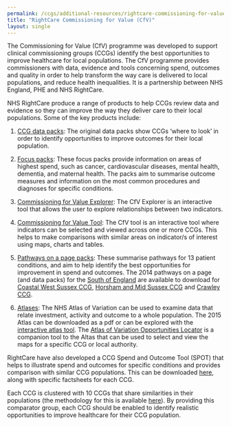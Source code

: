 ```yaml
---
permalink: /ccgs/additional-resources/rightcare-commissioning-for-value-cfv/
title: "RightCare Commissioning for Value (CfV)"
layout: single
---
```


The Commissioning for Value (CfV) programme was developed to support clinical commissioning groups (CCGs) identify the best opportunities to improve healthcare for local populations. The CfV programme provides commissioners with data, evidence and tools concerning spend, outcomes and quality in order to help transform the way care is delivered to local populations, and reduce health inequalities. It is a partnership between NHS England, PHE and NHS RightCare.

NHS RightCare produce a range of products to help CCGs review data and evidence so they can improve the way they deliver care to their local populations. Some of the key products include:

1. [CCG data packs](https://www.england.nhs.uk/rightcare/intel/cfv/data-packs/): The original data packs show CCGs ‘where to look’ in order to identify opportunities to improve outcomes for their local population.

2. [Focus packs](https://www.england.nhs.uk/rightcare/intel/cfv/data-packs/): These focus packs provide information on areas of highest spend, such as cancer, cardiovascular diseases, mental health, dementia, and maternal health. The packs aim to summarise outcome measures and information on the most common procedures and diagnoses for specific conditions.

3. [Commissioning for Value Explorer](http://ccgtools.england.nhs.uk/cfv2016/explorerflash/atlas.html): The CfV Explorer is an interactive tool that allows the user to explore relationships between two indicators.

4. [Commissioning for Value Tool](http://ccgtools.england.nhs.uk/cfv2016/flash/atlas.html): The CfV tool is an interactive tool where indicators can be selected and viewed across one or more CCGs. This helps to make comparisons with similar areas on indicator/s of interest using maps, charts and tables.

5. [Pathways on a page packs](https://www.england.nhs.uk/rightcare/intel/cfv/data-packs/): These summarise pathways for 13 patient conditions, and aim to help identify the best opportunities for improvement in spend and outcomes. The 2014 pathways on a page (and data packs) for the [South of England](https://www.england.nhs.uk/rightcare/intel/cfv/data-packs/south/) are available to download for [Coastal West Sussex CCG](https://www.england.nhs.uk/wp-content/uploads/2014/11/cfv-coastal-wst-sussex.pdf), [Horsham and Mid Sussex CCG](https://www.england.nhs.uk/wp-content/uploads/2014/11/cfv-horsham-mid-sussex.pdf) and [Crawley CCG](https://www.england.nhs.uk/wp-content/uploads/2014/11/cfv-crawley.pdf).

6. [Atlases](http://www.rightcare.nhs.uk/index.php/nhs-atlas/): The NHS Atlas of Variation can be used to examine data that relate investment, activity and outcome to a whole population. The 2015 Atlas can be downloaded as a pdf or can be explored with the [interactive atlas tool](http://www.rightcare.nhs.uk/atlas/2015_IAb/atlas.html). The [Atlas of Variation Opportunities Locator](http://www.rightcare.nhs.uk/index.php/atlas/atlas-of-variation-2015-opportunity-locator-tool/) is a companion tool to the Altas that can be used to select and view the maps for a specific CCG or local authority.

RightCare have also developed a CCG Spend and Outcome Tool (SPOT) that helps to illustrate spend and outcomes for specific conditions and provides comparison with similar CCG populations. This can be downloaded [here](http://www.rightcare.nhs.uk/index.php/resourcecentre/ccg-spend-and-outcomes-tool/), along with specific factsheets for each CCG.

Each CCG is clustered with 10 CCGs that share similarities in their populations (the methodology for this is available [here](https://www.england.nhs.uk/rightcare/intel/support/)). By providing this comparator group, each CCG should be enabled to identify realistic opportunities to improve healthcare for their CCG population.